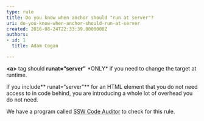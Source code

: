 ```yaml
---
type: rule
title: Do you know when anchor should "run at server"?
uri: do-you-know-when-anchor-should-run-at-server
created: 2016-08-24T22:33:39.0000000Z
authors:
- id: 1
  title: Adam Cogan

---
```


**&lt;a&gt;** tag should **runat=“server"** \*ONLY\* if you need to change the target at runtime.

If you include** runat=“server"** for an HTML element that you do not need access to in code behind, you are introducing a whole lot of overhead you do not need. 
 
We have a program called [SSW Code Auditor](https&#58;//www.ssw.com.au/ssw/CodeAuditor/) to check for this rule.
